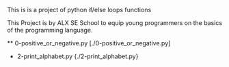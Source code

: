 This is is a project of python if/else loops functions

This Project is by ALX SE School to equip young programmers on the basics of the programming language.

** 0-positive_or_negative.py [./0-positive_or_negative.py]
* 2-print_alphabet.py {./2-print_alphabet.py}
